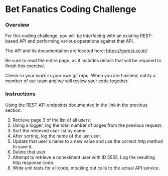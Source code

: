 # Bet Fanatics Coding Challenge

### Overview
For this coding challenge, you will be interfacing with an existing REST-based API and performing 
various operations against that API.  


The API and its documentation are located here:  https://gorest.co.in/

Be sure to read the entire page, as it includes details that will be required to finish this exercise.

Check-in your work in your own git repo.  When you are finished, notify a member of our team and we will review your code together.

### Instructions

Using the REST API endpoints documented in the link in the previous section:
1. Retrieve page 3 of the list of all users.
2. Using a logger, log the total number of pages from the previous request.
3. Sort the retrieved user list by name.
4. After sorting, log the name of the last user.
5. Update that user's name to a new value and use the correct http method to save it.
6. Delete that user.
7. Attempt to retrieve a nonexistent user with ID 5555.  Log the resulting http response code.
8. Write unit tests for all code, mocking out calls to the actual API service.
